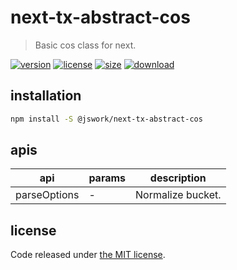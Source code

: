 # next-tx-abstract-cos
> Basic cos class for next.

[![version][version-image]][version-url]
[![license][license-image]][license-url]
[![size][size-image]][size-url]
[![download][download-image]][download-url]

## installation
```bash
npm install -S @jswork/next-tx-abstract-cos
```

## apis
| api          | params | description       |
| ------------ | ------ | ----------------- |
| parseOptions | -      | Normalize bucket. |


## license
Code released under [the MIT license](https://github.com/afeiship/next-tx-abstract-cos/blob/master/LICENSE.txt).

[version-image]: https://img.shields.io/npm/v/@jswork/next-tx-abstract-cos
[version-url]: https://npmjs.org/package/@jswork/next-tx-abstract-cos

[license-image]: https://img.shields.io/npm/l/@jswork/next-tx-abstract-cos
[license-url]: https://github.com/afeiship/next-tx-abstract-cos/blob/master/LICENSE.txt

[size-image]: https://img.shields.io/bundlephobia/minzip/@jswork/next-tx-abstract-cos
[size-url]: https://github.com/afeiship/next-tx-abstract-cos/blob/master/dist/next-tx-abstract-cos.min.js

[download-image]: https://img.shields.io/npm/dm/@jswork/next-tx-abstract-cos
[download-url]: https://www.npmjs.com/package/@jswork/next-tx-abstract-cos
